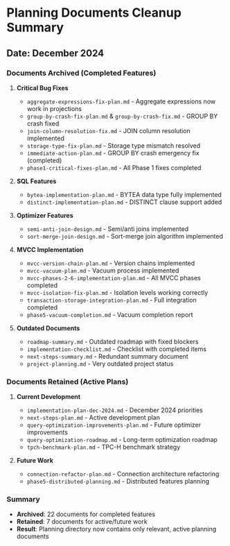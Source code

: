 # Planning Documents Cleanup Summary

## Date: December 2024

### Documents Archived (Completed Features)

1. **Critical Bug Fixes**
   - `aggregate-expressions-fix-plan.md` - Aggregate expressions now work in projections
   - `group-by-crash-fix-plan.md` & `group-by-crash-fix.md` - GROUP BY crash fixed
   - `join-column-resolution-fix.md` - JOIN column resolution implemented
   - `storage-type-fix-plan.md` - Storage type mismatch resolved
   - `immediate-action-plan.md` - GROUP BY crash emergency fix (completed)
   - `phase1-critical-fixes-plan.md` - All Phase 1 fixes completed

2. **SQL Features**
   - `bytea-implementation-plan.md` - BYTEA data type fully implemented
   - `distinct-implementation-plan.md` - DISTINCT clause support added

3. **Optimizer Features**
   - `semi-anti-join-design.md` - Semi/anti joins implemented
   - `sort-merge-join-design.md` - Sort-merge join algorithm implemented

4. **MVCC Implementation**
   - `mvcc-version-chain-plan.md` - Version chains implemented
   - `mvcc-vacuum-plan.md` - Vacuum process implemented
   - `mvcc-phases-2-6-implementation-plan.md` - All MVCC phases completed
   - `mvcc-isolation-fix-plan.md` - Isolation levels working correctly
   - `transaction-storage-integration-plan.md` - Full integration completed
   - `phase5-vacuum-completion.md` - Vacuum completion report

5. **Outdated Documents**
   - `roadmap-summary.md` - Outdated roadmap with fixed blockers
   - `implementation-checklist.md` - Checklist with completed items
   - `next-steps-summary.md` - Redundant summary document
   - `project-planning.md` - Very outdated project status

### Documents Retained (Active Plans)

1. **Current Development**
   - `implementation-plan-dec-2024.md` - December 2024 priorities
   - `next-steps-plan.md` - Active development plan
   - `query-optimization-improvements-plan.md` - Future optimizer improvements
   - `query-optimization-roadmap.md` - Long-term optimization roadmap
   - `tpch-benchmark-plan.md` - TPC-H benchmark strategy

2. **Future Work**
   - `connection-refactor-plan.md` - Connection architecture refactoring
   - `phase5-distributed-planning.md` - Distributed features planning

### Summary

- **Archived**: 22 documents for completed features
- **Retained**: 7 documents for active/future work
- **Result**: Planning directory now contains only relevant, active planning documents